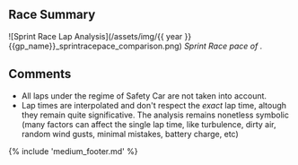## Race Summary

![Sprint Race Lap Analysis](/assets/img/{{ year }}{{gp_name}}_sprintracepace_comparison.png)
_Sprint Race pace of ._

## Comments
- All laps under the regime of Safety Car are not taken into account.
- Lap times are interpolated and don't respect the _exact_ lap time, altough they remain quite significative. The analysis remains nonetless symbolic (many factors can affect the single lap time, like turbulence, dirty air, random wind gusts, minimal mistakes, battery charge, etc)

{% include 'medium_footer.md' %}
